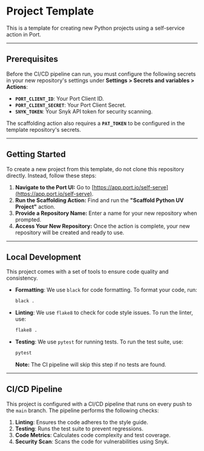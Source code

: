 # Project Template

This is a template for creating new Python projects using a self-service action in Port.

-----

## Prerequisites

Before the CI/CD pipeline can run, you must configure the following secrets in your new repository's settings under **Settings \> Secrets and variables \> Actions**:

  * **`PORT_CLIENT_ID`**: Your Port Client ID.
  * **`PORT_CLIENT_SECRET`**: Your Port Client Secret.
  * **`SNYK_TOKEN`**: Your Snyk API token for security scanning.

The scaffolding action also requires a **`PAT_TOKEN`** to be configured in the template repository's secrets.

-----

## Getting Started

To create a new project from this template, do not clone this repository directly. Instead, follow these steps:

1.  **Navigate to the Port UI:**
    Go to [https://app.port.io/self-serve](https://app.port.io/self-serve).
2.  **Run the Scaffolding Action:**
    Find and run the **"Scaffold Python UV Project"** action.
3.  **Provide a Repository Name:**
    Enter a name for your new repository when prompted.
4.  **Access Your New Repository:**
    Once the action is complete, your new repository will be created and ready to use.

-----

## Local Development

This project comes with a set of tools to ensure code quality and consistency.

  - **Formatting**: We use `black` for code formatting. To format your code, run:
    ```bash
    black .
    ```
  - **Linting**: We use `flake8` to check for code style issues. To run the linter, use:
    ```bash
    flake8 .
    ```
  - **Testing**: We use `pytest` for running tests. To run the test suite, use:
    ```bash
    pytest
    ```
    **Note:** The CI pipeline will skip this step if no tests are found.

-----

## CI/CD Pipeline

This project is configured with a CI/CD pipeline that runs on every push to the `main` branch. The pipeline performs the following checks:

1.  **Linting**: Ensures the code adheres to the style guide.
2.  **Testing**: Runs the test suite to prevent regressions.
3.  **Code Metrics**: Calculates code complexity and test coverage.
4.  **Security Scan**: Scans the code for vulnerabilities using Snyk.
